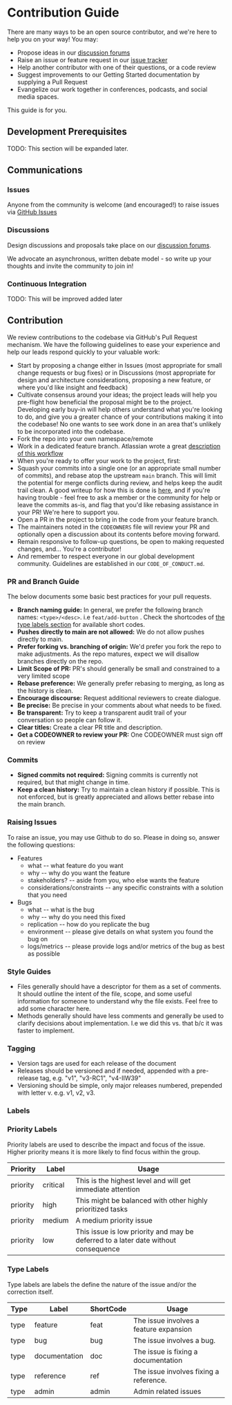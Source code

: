 # Contribution Guide

There are many ways to be an open source contributor, and we're here to help you on your way! You may:

- Propose ideas in our
  [discussion forums](https://forums.tbd.website)
- Raise an issue or feature request in our [issue tracker](https://github.com/TBD54566975/incubation-wallet-rendering/issues)
- Help another contributor with one of their questions, or a code review
- Suggest improvements to our Getting Started documentation by supplying a Pull Request
- Evangelize our work together in conferences, podcasts, and social media spaces.

This guide is for you.

## Development Prerequisites

TODO: This section will be expanded later.

## Communications

### Issues

Anyone from the community is welcome (and encouraged!) to raise issues via
[GitHub Issues](https://github.com/TBD54566975/incubation-wallet-rendering/issues)

### Discussions

Design discussions and proposals take place on our [discussion forums](https://forums.tbd.website).

We advocate an asynchronous, written debate model - so write up your thoughts and invite the community to join in!

### Continuous Integration

TODO: This will be improved added later

## Contribution

We review contributions to the codebase via GitHub's Pull Request mechanism. We have
the following guidelines to ease your experience and help our leads respond quickly
to your valuable work:

- Start by proposing a change either in Issues (most appropriate for small
  change requests or bug fixes) or in Discussions (most appropriate for design
  and architecture considerations, proposing a new feature, or where you'd
  like insight and feedback)
- Cultivate consensus around your ideas; the project leads will help you
  pre-flight how beneficial the proposal might be to the project. Developing early
  buy-in will help others understand what you're looking to do, and give you a
  greater chance of your contributions making it into the codebase! No one wants to
  see work done in an area that's unlikely to be incorporated into the codebase.
- Fork the repo into your own namespace/remote
- Work in a dedicated feature branch. Atlassian wrote a great
  [description of this workflow](https://www.atlassian.com/git/tutorials/comparing-workflows/feature-branch-workflow)
- When you're ready to offer your work to the project, first:
- Squash your commits into a single one (or an appropriate small number of commits), and
  rebase atop the upstream `main` branch. This will limit the potential for merge
  conflicts during review, and helps keep the audit trail clean. A good writeup for
  how this is done is
  [here](https://medium.com/@slamflipstrom/a-beginners-guide-to-squashing-commits-with-git-rebase-8185cf6e62ec), and if you're
  having trouble - feel free to ask a member or the community for help or leave the commits as-is, and flag that you'd like
  rebasing assistance in your PR! We're here to support you.
- Open a PR in the project to bring in the code from your feature branch.
- The maintainers noted in the `CODEOWNERS` file will review your PR and optionally
  open a discussion about its contents before moving forward.
- Remain responsive to follow-up questions, be open to making requested changes, and...
  You're a contributor!
- And remember to respect everyone in our global development community. Guidelines
  are established in our `CODE_OF_CONDUCT.md`.

### PR and Branch Guide

The below documents some basic best practices for your pull requests.

- **Branch naming guide:** In general, we prefer the following branch names:
  `<type>/<desc>`. i.e `feat/add-button` . Check the shortcodes of [the type labels
  section](#type-labels) for available short codes.
- **Pushes directly to main are not allowed:** We do not allow pushes directly
  to main.
- **Prefer forking vs. branching of origin:** We'd prefer you fork the repo to make adjustments. As the repo
  matures, expect we will disallow branches directly on the repo.
- **Limit Scope of PR:** PR's should generally be small and constrained to a
  very limited scope
- **Rebase preference:** We generally prefer rebasing to merging, as long as the
  history is clean.
- **Encourage discourse:** Request additional reviewers to create dialogue.
- **Be precise:** Be precise in your comments about what needs to be fixed.
- **Be transparent:** Try to keep a transparent audit trail of your conversation
  so people can follow it.
- **Clear titles:** Create a clear PR title and description.
- **Get a CODEOWNER to review your PR:** One CODEOWNER must sign off on review

### Commits

- **Signed commits not required:** Signing commits is currently not required, but that might change in time.
- **Keep a clean history:** Try to maintain a clean history if possible. This is
  not enforced, but is greatly appreciated and allows better rebase into the main branch.

### Raising Issues

To raise an issue, you may use Github to do so. Please in doing so, answer the
following questions:

- Features
  - what -- what feature do you want
  - why -- why do you want the feature
  - stakeholders? -- aside from you, who else wants the feature
  - considerations/constraints -- any specific constraints with a solution that you need
- Bugs
  - what -- what is the bug
  - why -- why do you need this fixed
  - replication -- how do you replicate the bug
  - environment -- please give details on what system you found the bug on
  - logs/metrics -- please provide logs and/or metrics of the bug as best as possible

### Style Guides

- Files generally should have a descriptor for them as a set of comments. It
  should outline the intent of the file, scope, and some useful information for
  someone to understand why the file exists. Feel free to add some character
  here.
- Methods generally should have less comments and generally be used to clarify
  decisions about implementation. I.e we did this vs. that b/c it was faster to
  implement.

### Tagging

- Version tags are used for each release of the document
- Releases should be versioned and if needed, appended with a pre-release tag, e.g. "v1", "v3-RC1", "v4-IIW39"
- Versioning should be simple, only major releases numbered, prepended with letter v. e.g. v1, v2, v3.

### Labels

### Priority Labels

Priority labels are used to describe the impact and focus of the issue. Higher
priority means it is more likely to find focus within the group.

| Priority | Label    | Usage                                                                              |
| -------- | -------- | ---------------------------------------------------------------------------------- |
| priority | critical | This is the highest level and will get immediate attention                         |
| priority | high     | This might be balanced with other highly prioritized tasks                         |
| priority | medium   | A medium priority issue                                                            |
| priority | low      | This issue is low priority and may be deferred to a later date without consequence |

### Type Labels

Type labels are labels the define the nature of the issue and/or the correction
itself.

| Type | Label         | ShortCode | Usage                                  |
| ---- | ------------- | --------- | -------------------------------------- |
| type | feature       | feat      | The issue involves a feature expansion |
| type | bug           | bug       | The issue involves a bug.              |
| type | documentation | doc       | The issue is fixing a documentation    |
| type | reference     | ref       | The issue involves fixing a reference. |
| type | admin         | admin     | Admin related issues                   |
